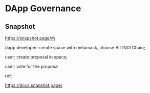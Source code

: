 # DApp Governance

## Snapshot

https://snapshot.page/#/

dapp developer: create space with metamask, choose BITINDI Chain;

user: create proposal in space; 

user: vote for the proposal


ref:

https://docs.snapshot.page/